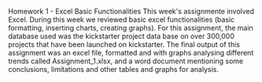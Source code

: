 Homework 1 - Excel Basic Functionalities
This week's assignmente involved Excel. During this week we reviewed basic excel functionalities (basic formatting, inserting charts, creating graphs). 
For this assignment, the main database used was the kickstarter project data base on over 300,000 projects that have been launched on kickstarter. 
The final output of this assignment was an excel file, formatted and with graphs analysing different trends called Assignment_1.xlsx, and a word document mentioning some conclusions, limitations and other tables and graphs for analysis. 